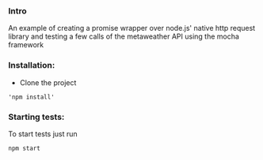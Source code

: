 ### Intro
An example of creating a promise wrapper over node.js' native http request library and testing a few calls of the metaweather API using the mocha framework

### Installation:
- Clone the project
```
'npm install'
```

### Starting tests:
To start tests just run
```
npm start
```